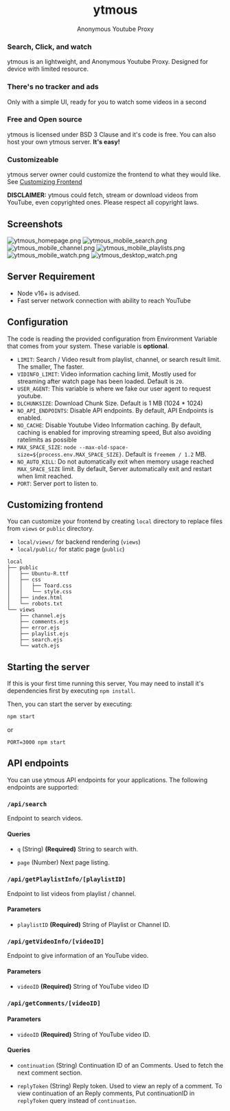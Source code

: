 <div align="center">
  <h1>ytmous</h1>
  <p>Anonymous Youtube Proxy</p>
</div>

### Search, Click, and watch
ytmous is an lightweight, and Anonymous Youtube Proxy. Designed for device with limited resource.

### There's no tracker and ads
Only with a simple UI, ready for you to watch some videos in a second

### Free and Open source
ytmous is licensed under BSD 3 Clause and it's code is free. You can also host your own ytmous server. <b>It's easy!</b>

### Customizeable
ytmous server owner could customize the frontend to what they would like. See [Customizing Frontend](#customizingfrontend)

**DISCLAIMER:** ytmous could fetch, stream or download videos from YouTube, even copyrighted ones. Please respect all copyright laws.

## Screenshots
![ytmous_homepage.png](https://raw.githubusercontent.com/Yonle/ytmous/nightly/screenshots/ytmous_homepage.png)
![ytmous_mobile_search.png](https://raw.githubusercontent.com/Yonle/ytmous/nightly/screenshots/ytmous_mobile_search.png)
![ytmous_mobile_channel.png](https://raw.githubusercontent.com/Yonle/ytmous/nightly/screenshots/ytmous_mobile_channel.png)
![ytmous_mobile_playlists.png](https://raw.githubusercontent.com/Yonle/ytmous/nightly/screenshots/ytmous_mobile_playlists.png)
![ytmous_mobile_watch.png](https://raw.githubusercontent.com/Yonle/ytmous/nightly/screenshots/ytmous_mobile_watch.png)
![ytmous_desktop_watch.png](https://raw.githubusercontent.com/Yonle/ytmous/nightly/screenshots/ytmous_desktop_watch.png)

## Server Requirement
- Node v16+ is advised.
- Fast server network connection with ability to reach YouTube

## Configuration
The code is reading the provided configuration from Environment Variable that comes from your system. These variable is **optional**.

- `LIMIT`: Search / Video result from playlist, channel, or search result limit. The smaller, The faster.
- `VIDINFO_LIMIT`: Video information caching limit, Mostly used for streaming after watch page has been loaded. Default is `20`.
- `USER_AGENT`: This variable is where we fake our user agent to request youtube.
- `DLCHUNKSIZE`: Download Chunk Size. Default is 1 MB (1024 * 1024)
- `NO_API_ENDPOINTS`: Disable API endpoints. By default, API Endpoints is enabled.
- `NO_CACHE`: Disable Youtube Video Information caching. By default, caching is enabled for improving streaming speed, But also avoiding ratelimits as possible
- `MAX_SPACE_SIZE`: `node --max-old-space-size=${process.env.MAX_SPACE_SIZE}`. Default is `freemem / 1.2` MB.
- `NO_AUTO_KILL`: Do not automatically exit when memory usage reached `MAX_SPACE_SIZE` limit. By default, Server automatically exit and restart when limit reached.
- `PORT`: Server port to listen to.

## Customizing frontend
You can customize your frontend by creating `local` directory to replace files from `views` or `public` directory.

- `local/views/` for backend rendering (`views`)
- `local/public/` for static page (`public`)

```
local
├── public
│   ├── Ubuntu-R.ttf
│   ├── css
│   │   ├── Toard.css
│   │   └── style.css
│   ├── index.html
│   └── robots.txt
└── views
    ├── channel.ejs
    ├── comments.ejs
    ├── error.ejs
    ├── playlist.ejs
    ├── search.ejs
    └── watch.ejs
```

## Starting the server
If this is your first time running this server, You may need to install it's dependencies first by executing `npm install`. 

Then, you can start the server by executing:
```sh
npm start
```
or
```
PORT=3000 npm start
```

## API endpoints
You can use ytmous API endpoints for your applications. The following endpoints are supported:

### `/api/search`
Endpoint to search videos.

#### Queries
- `q` (String) **(Required)**
  String to search with.

- `page` (Number)
  Next page listing.

### `/api/getPlaylistInfo/[playlistID]`
Endpoint to list videos from playlist / channel.

#### Parameters
- `playlistID` **(Required)**
  String of Playlist or Channel ID.

### `/api/getVideoInfo/[videoID]`
Endpoint to give information of an YouTube video.

#### Parameters
- `videoID` **(Required)**
  String of YouTube video ID

### `/api/getComments/[videoID]`
#### Parameters
- `videoID` **(Required)**
  String of YouTube video ID.

#### Queries
- `continuation` (String)
  Continuation ID of an Comments. Used to fetch the next comment section.

- `replyToken` (String)
  Reply token. Used to view an reply of a comment.
  To view continuation of an Reply comments, Put continuationID in `replyToken` query instead of `continuation`.
